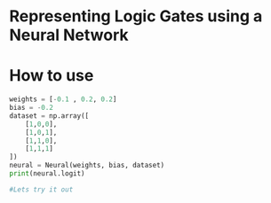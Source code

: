 # Representing Logic Gates using a Neural Network

# How to use

```python
weights = [-0.1 , 0.2, 0.2]
bias = -0.2
dataset = np.array([
    [1,0,0],
    [1,0,1],
    [1,1,0],
    [1,1,1]
])
neural = Neural(weights, bias, dataset)
print(neural.logit)

#Lets try it out
```